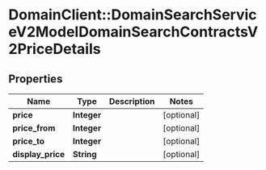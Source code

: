 # DomainClient::DomainSearchServiceV2ModelDomainSearchContractsV2PriceDetails

## Properties
Name | Type | Description | Notes
------------ | ------------- | ------------- | -------------
**price** | **Integer** |  | [optional] 
**price_from** | **Integer** |  | [optional] 
**price_to** | **Integer** |  | [optional] 
**display_price** | **String** |  | [optional] 


